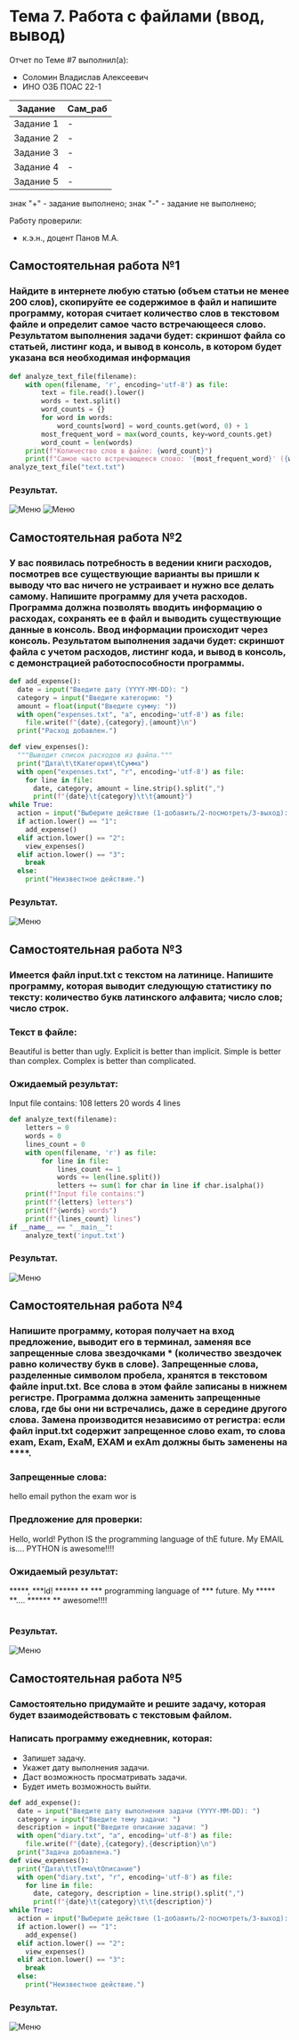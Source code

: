# Тема 7. Работа с файлами (ввод, вывод)
Отчет по Теме #7 выполнил(а):
- Соломин Владислав Алексеевич
- ИНО ОЗБ ПОАС 22-1

| Задание | Сам_раб |
| ------ |------|
| Задание 1 | - | 
| Задание 2 | - | 
| Задание 3 | - | 
| Задание 4 | - | 
| Задание 5 | - | 

знак "+" - задание выполнено; знак "-" - задание не выполнено;

Работу проверили:
- к.э.н., доцент Панов М.А.

## Самостоятельная работа №1
### Найдите в интернете любую статью (объем статьи не менее 200 слов), скопируйте ее содержимое в файл и напишите программу, которая считает количество слов в текстовом файле и определит самое часто встречающееся слово. Результатом выполнения задачи будет: скриншот файла со статьей, листинг кода, и вывод в консоль, в котором будет указана вся необходимая информация
```python
def analyze_text_file(filename):
    with open(filename, 'r', encoding='utf-8') as file:
        text = file.read().lower()
        words = text.split()
        word_counts = {}
        for word in words:
            word_counts[word] = word_counts.get(word, 0) + 1
        most_frequent_word = max(word_counts, key=word_counts.get)
        word_count = len(words)
    print(f"Количество слов в файле: {word_count}")
    print(f"Самое часто встречающееся слово: '{most_frequent_word}' ({word_counts[most_frequent_word]} раз)")
analyze_text_file("text.txt")
```
### Результат.
![Меню](https://github.com/Riko-admin/education/blob/Тема_7/pic/1.png)
![Меню](https://github.com/Riko-admin/education/blob/Тема_7/pic/2.png)
## Самостоятельная работа №2
### У вас появилась потребность в ведении книги расходов, посмотрев все существующие варианты вы пришли к выводу что вас ничего не устраивает и нужно все делать самому. Напишите программу для учета расходов. Программа должна позволять вводить информацию о расходах, сохранять ее в файл и выводить существующие данные в консоль. Ввод информации происходит через консоль. Результатом выполнения задачи будет: скриншот файла с учетом расходов, листинг кода, и вывод в консоль, с демонстрацией работоспособности программы.
```python
def add_expense():
  date = input("Введите дату (YYYY-MM-DD): ")
  category = input("Введите категорию: ")
  amount = float(input("Введите сумму: "))
  with open("expenses.txt", "a", encoding='utf-8') as file:
    file.write(f"{date},{category},{amount}\n")
  print("Расход добавлен.")

def view_expenses():
  """Выводит список расходов из файла."""
  print("Дата\t\tКатегория\tСумма")
  with open("expenses.txt", "r", encoding='utf-8') as file:
    for line in file:
      date, category, amount = line.strip().split(",")
      print(f"{date}\t{category}\t\t{amount}")
while True:
  action = input("Выберите действие (1-добавить/2-посмотреть/3-выход): ")
  if action.lower() == "1":
    add_expense()
  elif action.lower() == "2":
    view_expenses()
  elif action.lower() == "3":
    break
  else:
    print("Неизвестное действие.")
```
### Результат.
![Меню](https://github.com/Riko-admin/education/blob/Тема_7/pic/3.png)

## Самостоятельная работа №3
### Имеется файл input.txt с текстом на латинице. Напишите программу, которая выводит следующую статистику по тексту: количество букв латинского алфавита; число слов; число строк.
### Текст в файле:
Beautiful is better than ugly.
Explicit is better than implicit.
Simple is better than complex.
Complex is better than complicated.
### Ожидаемый результат:
Input file contains:
108 letters
20 words
4 lines
```python
def analyze_text(filename):
    letters = 0
    words = 0
    lines_count = 0
    with open(filename, 'r') as file:
        for line in file:
            lines_count += 1
            words += len(line.split())
            letters += sum(1 for char in line if char.isalpha())
    print(f"Input file contains:")
    print(f"{letters} letters")
    print(f"{words} words")
    print(f"{lines_count} lines")
if __name__ == "__main__":
    analyze_text('input.txt')
```
### Результат.
![Меню](https://github.com/Riko-admin/education/blob/Тема_7/pic/4.png)

## Самостоятельная работа №4
### Напишите программу, которая получает на вход предложение, выводит его в терминал, заменяя все запрещенные слова звездочками * (количество звездочек равно количеству букв в слове). Запрещенные слова, разделенные символом пробела, хранятся в текстовом файле input.txt. Все слова в этом файле записаны в нижнем регистре. Программа должна заменить запрещенные слова, где бы они ни встречались, даже в середине другого слова. Замена производится независимо от регистра: если файл input.txt содержит запрещенное слово exam, то слова exam, Exam, ExaM, EXAM и exAm должны быть заменены на ****.
### Запрещенные слова:
hello email python the exam wor is
### Предложение для проверки:
Hello, world! Python IS the programming language of thE future. My EMAIL is.... PYTHON is awesome!!!!
### Ожидаемый результат:
*****, ***ld! ****** ** *** programming language of *** future. My
***** **....
****** ** awesome!!!!
```python

```
### Результат.
![Меню](https://github.com/Riko-admin/education/blob/Тема_7/pic/5.png)

## Самостоятельная работа №5
### Самостоятельно придумайте и решите задачу, которая будет взаимодействовать с текстовым файлом.
### Написать программу ежедневник, которая:
- Запишет задачу.
- Укажет дату выполнения задачи.
- Даст возможность просматривать задачи.
- Будет иметь возможность выйти.
```python
def add_expense():
  date = input("Введите дату выполнения задачи (YYYY-MM-DD): ")
  category = input("Введите тему задачи: ")
  description = input("Введите описание задачи: ")
  with open("diary.txt", "a", encoding='utf-8') as file:
    file.write(f"{date},{category},{description}\n")
  print("Задача добавлена.")
def view_expenses():
  print("Дата\t\tТема\tОписание")
  with open("diary.txt", "r", encoding='utf-8') as file:
    for line in file:
      date, category, description = line.strip().split(",")
      print(f"{date}\t{category}\t\t{description}")
while True:
  action = input("Выберите действие (1-добавить/2-посмотреть/3-выход): ")
  if action.lower() == "1":
    add_expense()
  elif action.lower() == "2":
    view_expenses()
  elif action.lower() == "3":
    break
  else:
    print("Неизвестное действие.")
```
### Результат.
![Меню](https://github.com/Riko-admin/education/blob/Тема_7/pic/6.png)
